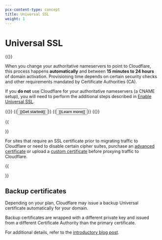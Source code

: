 ```yaml
---
pcx-content-type: concept
title: Universal SSL
weight: 1
---
```


# Universal SSL

{{<render file="_universal-ssl-definition.md">}}

When you change your authoritative nameservers to point to Cloudflare, this process happens **automatically** and between **15 minutes to 24 hours** of domain activation. Provisioning time depends on certain security checks and other requirements mandated by Certificate Authorities (CA).

If you **do not** use Cloudflare for your authoritative nameservers (a CNAME setup), you will need to perform the additional steps described in [Enable Universal SSL](/ssl/edge-certificates/universal-ssl/enable-universal-ssl/#non-authoritative-partial-domains).

{{<button-group>}}
    {{<button type="primary" href="/ssl/edge-certificates/universal-ssl/enable-universal-ssl">}}Get started{{</button>}}
    {{<button type="secondary" href="https://www.cloudflare.com/learning/ssl/what-is-an-ssl-certificate/" target="_blank">}}Learn more{{</button>}}
{{</button-group>}}

{{<Aside type="note">}}

For sites that require an SSL certificate prior to migrating traffic to Cloudflare or need to disable certain cipher suites, purchase an [advanced certificate](/ssl/edge-certificates/advanced-certificate-manager) or upload a [custom certificate](/ssl/edge-certificates/custom-certificates) before proxying traffic to Cloudflare.

{{</Aside>}}

## Backup certificates

Depending on your plan, Cloudflare may issue a backup Universal certificate automatically for your domain.

Backup certificates are wrapped with a different private key and issued from a different Certificate Authority than the primary certificate.

For additional details, refer to the [introductory blog post](https://blog.cloudflare.com/introducing-backup-certificates/).